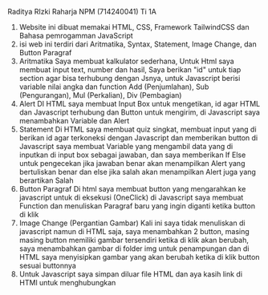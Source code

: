 Raditya RIzki Raharja NPM (714240041) Ti 1A
1. Website ini dibuat memakai HTML, CSS, Framework TailwindCSS dan Bahasa pemrogamman JavaScript
2. isi web ini terdiri dari Aritmatika, Syntax, Statement, Image Change, dan Button Paragraf
3. Aritmatika
Saya membuat kalkulator sederhana, Untuk Html saya membuat input text, number dan hasil, Saya
berikan "id" untuk tiap section agar bisa terhubung dengan Jsnya, untuk Javascript berisi variable nilai angka dan function
Add (Penjumlahan), Sub (Pengurangan), Mul (Perkalian), Div (Pembagian)
4. Alert
DI HTML saya membuat Input Box untuk mengetikan, id agar HTML dan Javascript terhubung dan Button untuk mengirim, di Javascript
saya menambahkan Variable dan Alert
5. Statement
Di HTML saya membuat quiz singkat, membuat input yang di berikan id agar terkoneksi dengan Javascript dan memberikan button
di Javascript saya membuat Variable yang mengambil data yang di inputkan di input box sebagai jawaban, dan saya memberikan
If Else untuk pengecekan jika jawaban benar akan menampilkan Alert yang bertuliskan benar dan else jika salah akan menampilkan Alert juga
yang berartikan Salah
6. Button Paragraf
Di html saya membuat button yang mengarahkan ke javascript untuk di eksekusi (OneClick) di Javascript saya membuat Function
dan menuliskan Paragraf baru yang ingin diganti ketika button di klik
7. Image Change (Pergantian Gambar)
Kali ini saya tidak menuliskan di javascript namun di HTML saja, saya menambahkan 2 button, masing masing button memiliki gambar tersendiri
ketika di klik akan berubah, saya menambahkan gambar di folder img untuk penampungan dan di HTML saya menyisipkan gambar yang akan berubah ketika
di klik button sesuai buttonnya
8. Untuk Javascript saya simpan diluar file HTML dan aya kasih link di HTMl untuk menghubungkan
